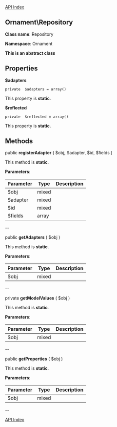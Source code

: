 [API Index](ApiIndex.md)


Ornament\Repository
---------------


**Class name**: Repository

**Namespace**: Ornament

**This is an abstract class**






    

    





Properties
----------


**$adapters**





    private  $adapters = array()



This property is **static**.



**$reflected**





    private  $reflected = array()



This property is **static**.



Methods
-------


public **registerAdapter** ( $obj, $adapter, $id,  $fields )








This method is **static**.



**Parameters**:

| Parameter | Type | Description |
|-----------|------|-------------|
| $obj | mixed |  |
| $adapter | mixed |  |
| $id | mixed |  |
| $fields | array |  |

--

public **getAdapters** ( $obj )








This method is **static**.



**Parameters**:

| Parameter | Type | Description |
|-----------|------|-------------|
| $obj | mixed |  |

--

private **getModelValues** ( $obj )








This method is **static**.



**Parameters**:

| Parameter | Type | Description |
|-----------|------|-------------|
| $obj | mixed |  |

--

public **getProperties** ( $obj )








This method is **static**.



**Parameters**:

| Parameter | Type | Description |
|-----------|------|-------------|
| $obj | mixed |  |

--

[API Index](ApiIndex.md)
